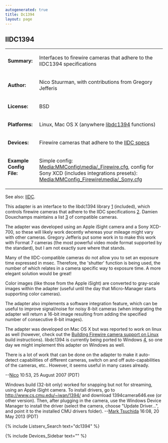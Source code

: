 ```yaml
---
autogenerated: true
title: Dc1394
layout: page
---
```


## IIDC1394

<table>
<tr>
<td markdown="1">

**Summary:**

</td>
<td markdown="1">

Interfaces to firewire cameras that adhere to the IIDC1394
specifications

</td>
</tr>
<tr>
<td markdown="1">

**Author:**

</td>
<td markdown="1">

Nico Stuurman, with contributions from Gregory Jefferis

</td>
</tr>
<tr>
<td markdown="1">

**License:**

</td>
<td markdown="1">

BSD

</td>
</tr>
<tr>
<td markdown="1">

**Platforms:**

</td>
<td markdown="1">

Linux, Mac OS X (anywhere
[libdc1394](http://damien.douxchamps.net/ieee1394/libdc1394/) functions)

</td>
</tr>
<tr>
<td markdown="1">

**Devices:**

</td>
<td markdown="1">

Firewire cameras that adhere to the [IIDC
specs](http://damien.douxchamps.net/ieee1394/libdc1394/iidc_specifications.php)

</td>
</tr>
<tr>
<td markdown="1" width=20% valign='top'>

**Example Config File:**

</td>
<td markdown="1">

Simple config:
[Media:MMConfig\media/_Firewire.cfg](Media:media/MMConfig_Firewire.cfg "wikilink"),
config for Sony XCD (includes integrations presets):
[Media:MMConfig\_Firewire\media/_Sony.cfg](Media:media/MMConfig_Firewire_Sony.cfg "wikilink")

</td>
</tr>
</table>

See also: [IIDC](IIDC "wikilink").

This adapter is an interface to the libdc1394 library
[1](http://damien.douxchamps.net/ieee1394/libdc1394/) (included), which
controls firewire cameras that adhere to the IIDC specifications
[2](http://damien.douxchamps.net/ieee1394/libdc1394/iidc_specifications.php).
Damien Douxchamps maintains a list
[3](http://damien.douxchamps.net/ieee1394/cameras/index.php) of
compatible cameras.

The adapter was developed using an Apple iSight camera and a Sony
XCD-700, so these will likely work decently whereas your mileage might
vary with other cameras. Gregory Jefferis put some work in to make this
work with Format 7 cameras (the most powerful video mode format
supported by the standard), but I am not exactly sure where that stands.

Many of the IIDC-compatible cameras do not allow you to set an exposure
time expressed in msec. Therefore, the 'shutter' function is being used,
the number of which relates in a camera specific way to exposure time. A
more elegant solution would be great!

Color images (like those from the Apple iSight) are converted to
gray-scale images within the adapter (useful until the day that
Micro-Manager starts supporting color cameras).

The adapter also implements a software integration feature, which can be
useful to improve signal/noise for noisy 8-bit cameras (when integrating
the adapter will return a 16-bit image resulting from adding the
specified number of consecutive 8-bit images).

The adapter was developed on Mac OS X but was reported to work on linux
as well (however, check out the [Building Firewire camera support on
Linux](Building_Firewire_camera_support_on_Linux "wikilink") build
instructions). libdc1394 is currently being ported to Windows
[4](http://damien.douxchamps.net/ieee1394/libdc1394/news.php), so one
day we might implement this adapter on Windows as well.

There is a lot of work that can be done on the adapter to make it
auto-detect capabilities of different cameras, switch on and off
auto-capabilities of the cameras, etc.. However, it seems useful in many
cases already.

--[Nico](User:Nico "wikilink") 10:53, 25 August 2007 (PDT)

Windows build (32-bit only) worked for snapping but not for streaming,
using an Apple iSight camera. To install drivers, go to
<http://www.cs.cmu.edu/~iwan/1394/> and download 1394camera646.exe (or
other version). Then, after plugging in the camera, use the Windows
Device Manager to install the driver (select the camera, choose "Update
Driver...", and point it to the installed CMU drivers folder). --[Mark
Tsuchida](User:Mark_Tsuchida "wikilink") 16:08, 20 May 2013 (PDT)

{% include Listserv_Search text="dc1394" %}

{% include Devices_Sidebar text="" %}
